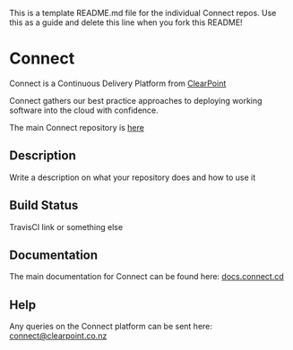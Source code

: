 This is a template README.md file for the individual Connect repos. Use this as a guide and delete this line when you fork this README!

# Connect
Connect is a Continuous Delivery Platform from [ClearPoint](http://clearpoint.co.nz)  

Connect gathers our best practice approaches to deploying working software into the cloud with confidence.

The main Connect repository is [here](https://github.com/ClearPointNZ/connect)

## Description
Write a description on what your repository does and how to use it

## Build Status
TravisCI link or something else

## Documentation
The main documentation for Connect can be found here: [docs.connect.cd](http://docs.connect.cd)

## Help
Any queries on the Connect platform can be sent here: <connect@clearpoint.co.nz>